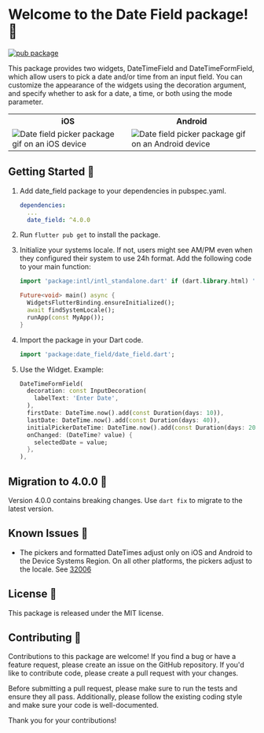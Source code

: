 # Welcome to the Date Field package! 📅

[![pub package](https://img.shields.io/pub/v/date_field.svg)](https://pub.dev/packages/date_field)

This package provides two widgets, DateTimeField and DateTimeFormField, which allow users to pick a
date and/or time from an input field. You can customize the appearance of the widgets using the
decoration argument, and specify whether to ask for a date, a time, or both using the mode
parameter.

<table>
  <tr>
    <th>iOS</th>
    <th>Android</th>
  </tr>
  <tr>
    <td><img src="https://github.com/dyu/date_field/raw/master/assets/date_field_ios.gif" alt="Date field picker package gif on an iOS device"></td>
    <td><img src="https://github.com/dyu/date_field/raw/master/assets/date_field_android.gif" alt="Date field picker package gif on an Android device"></td>
  </tr>
</table>

## Getting Started 🚀

1. Add date_field package to your dependencies in pubspec.yaml.
   ```yaml
   dependencies:
     ...
     date_field: ^4.0.0
   ```
2. Run `flutter pub get` to install the package.
3. Initialize your systems locale. If not, users might see AM/PM even when
   they configured their system to use 24h format. Add the following code to your main function:

   ```dart
   import 'package:intl/intl_standalone.dart' if (dart.library.html) 'package:intl/intl_browser.dart';

   Future<void> main() async {
     WidgetsFlutterBinding.ensureInitialized();
     await findSystemLocale();
     runApp(const MyApp());
   }
   ```
4. Import the package in your Dart code.
   ```dart
   import 'package:date_field/date_field.dart';
   ```
5. Use the Widget. Example:

   ```dart
   DateTimeFormField(
     decoration: const InputDecoration(
       labelText: 'Enter Date',
     ),
     firstDate: DateTime.now().add(const Duration(days: 10)),
     lastDate: DateTime.now().add(const Duration(days: 40)),
     initialPickerDateTime: DateTime.now().add(const Duration(days: 20)),
     onChanged: (DateTime? value) {
       selectedDate = value;
     },
   ),
   ```

## Migration to 4.0.0 🚀

Version 4.0.0 contains breaking changes. Use `dart fix` to migrate to the latest version.

## Known Issues 🐛

- The pickers and formatted DateTimes adjust only on iOS and Android to the Device Systems Region.
  On all other platforms, the pickers adjust to the locale.
  See [32006](https://github.com/flutter/flutter/issues/32006)

## License 📜

This package is released under the MIT license.

## Contributing 🤝

Contributions to this package are welcome! If you find a bug or have a feature request, please
create an issue on the GitHub repository. If you'd like to contribute code, please create a pull
request with your changes.

Before submitting a pull request, please make sure to run the tests and ensure they all pass.
Additionally, please follow the existing coding style and make sure your code is well-documented.

Thank you for your contributions!
